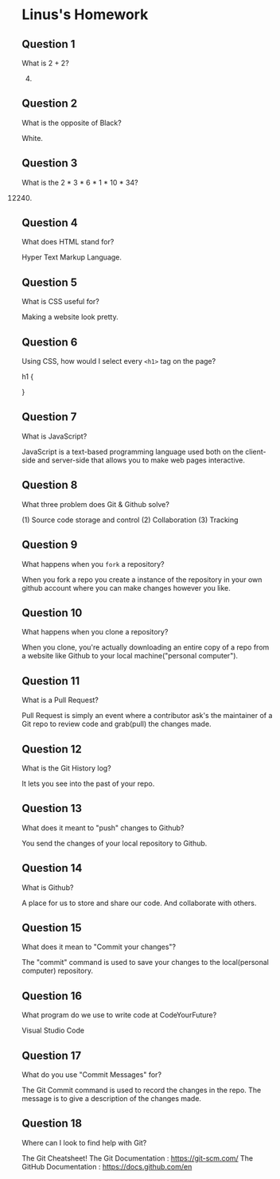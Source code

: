 # Linus's Homework

## Question 1

What is 2 + 2?

4.

## Question 2

What is the opposite of Black?

White.

## Question 3

What is the  2 * 3 * 6 * 1 * 10 * 34?

12240.

## Question 4 

What does HTML stand for?

Hyper Text Markup Language.

## Question 5

What is CSS useful for?

Making a website look pretty.

## Question 6

Using CSS, how would I select every `<h1>` tag on the page?

h1 {

}

## Question 7

What is JavaScript?

JavaScript is a text-based programming language used both on the client-side and server-side that allows you to make web pages interactive.

## Question 8

What three problem does Git & Github solve?

(1) Source code storage and control
(2) Collaboration
(3) Tracking

## Question 9

What happens when you `fork` a repository?

When you fork a repo you create a instance of the repository in your own github account where you can make changes however you like.

## Question 10 

What happens when you clone a repository?

When you clone, you're actually downloading an entire copy of a repo from a website like Github to your local machine("personal computer").

## Question 11

What is a Pull Request?

Pull Request is simply an event where a contributor ask's the maintainer of a Git repo to review code and grab(pull) the changes made.

## Question 12

What is the Git History log?

It lets you see into the past of your repo.

## Question 13

What does it meant to "push" changes to Github?

You send the changes of your local repository to Github.

## Question 14

What is Github?

A place for us to store and share our code. And collaborate with others.

## Question 15

What does it mean to "Commit your changes"?

The "commit" command is used to save your changes to the local(personal computer) repository.

## Question 16

What program do we use to write code at CodeYourFuture?

Visual Studio Code

## Question 17

What do you use "Commit Messages" for?

The Git Commit command is used to record the changes in the repo. The message is to give a description of the changes made.

## Question 18

Where can I look to find help with Git?

The Git Cheatsheet!
The Git Documentation : https://git-scm.com/
The GitHub Documentation : https://docs.github.com/en
